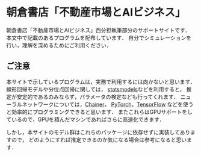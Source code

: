# 朝倉書店「不動産市場とAIビジネス」

朝倉書店「不動産市場とAIビジネス」西分担執筆部分のサポートサイトです．
本文中で記載のあるプログラムを配布しています．
自分でシミュレーションを行い，理解を深めるためにご利用ください．

## ご注意

本サイトで示しているプログラムは，実務で利用するには向かないと思います．
線形回帰モデルや分位点回帰に関しては，
[statsmodels](https://www.statsmodels.org/stable/index.html)などを利用すると，
推定が安定的であるのみならず，パラメータの検定なども行ってくれます．
ニューラルネットワークについては，[Chainer](https://chainer.org)，
[PyTorch](https://pytorch.org)，[TensorFlow](https://www.tensorflow.org)
などを使うと効率的にプログラミングできると思います．
またこれらはGPUサポートをしているので，GPUを積んだマシンであればさらに高速化できます．

しかし，本サイトのモデル群はこれらのパッケージに依存せずに実装してありますので，
どのようにすれば推定できるのか気になる場合は参考になると思います．
